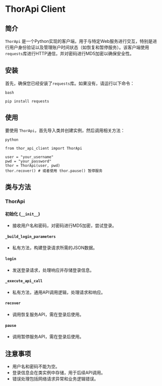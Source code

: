 # ThorApi Client

## 简介

`ThorApi` 是一个Python实现的客户端，用于与特定Web服务进行交互，特别是进行用户身份验证以及管理账户时间状态（如恢复和暂停服务）。该客户端使用`requests`库进行HTTP通信，并对密码进行MD5加密以确保安全性。

## 安装

首先，确保您已经安装了`requests`库。如果没有，请运行以下命令：
```
bash

pip install requests
```
## 使用

要使用 `ThorApi`，首先导入类并创建实例，然后调用相关方法：
```
python

from thor_api_client import ThorApi

user = "your_username"
pwd = "your_password"
thor = ThorApi(user, pwd)
thor.recover() # 或者使用 thor.pause() 暂停服务
```
## 类与方法

### ThorApi

#### 初始化 (`__init__`)

- 接收用户名和密码，对密码进行MD5加密，尝试登录。

#### `_build_login_parameters`

- 私有方法，构建登录请求所需的JSON数据。

#### `login`

- 发送登录请求，处理响应并存储登录信息。

#### `_execute_api_call`

- 私有方法，通用API调用逻辑，处理请求和响应。

#### `recover`

- 调用恢复服务API，需在登录后使用。

#### `pause`

- 调用暂停服务API，需在登录后使用。

## 注意事项

- 用户名和密码不能为空。
- 登录信息会在类实例中存储，用于后续API调用。
- 错误处理包括网络请求异常和业务逻辑错误。








